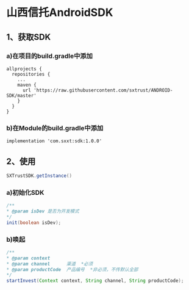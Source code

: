 # 山西信托AndroidSDK

## 1、获取SDK
### a)在项目的build.gradle中添加
```
allprojects {
  repositories {
    ...
    maven {
      url 'https://raw.githubusercontent.com/sxtrust/ANDROID-SDK/master'
    }
  }
}
```
### b)在Module的build.gradle中添加
```
implementation 'com.sxxt:sdk:1.0.0'
```

## 2、使用
```java
SXTrustSDK.getInstance()
```

### a)初始化SDK
```java
/**
* @param isDev 是否为开发模式
*/
init(boolean isDev);
```

### b)唤起
```java
/**
* @param context
* @param channel      渠道  *必须
* @param productCode  产品编号  *非必须，不传默认全部
*/
startInvest(Context context, String channel, String productCode);
```
